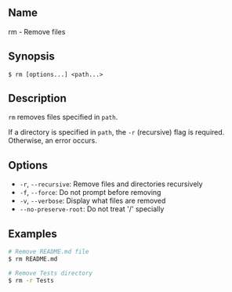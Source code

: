 ## Name

rm - Remove files

## Synopsis

```**sh
$ rm [options...] <path...>
```

## Description

`rm` removes files specified in `path`.

If a directory is specified in `path`, the `-r` (recursive) flag is required. Otherwise, an error occurs.

## Options

* `-r`, `--recursive`: Remove files and directories recursively
* `-f`, `--force`: Do not prompt before removing
* `-v`, `--verbose`: Display what files are removed
* `--no-preserve-root`: Do not treat '/' specially

## Examples

```sh
# Remove README.md file
$ rm README.md

# Remove Tests directory
$ rm -r Tests
```
